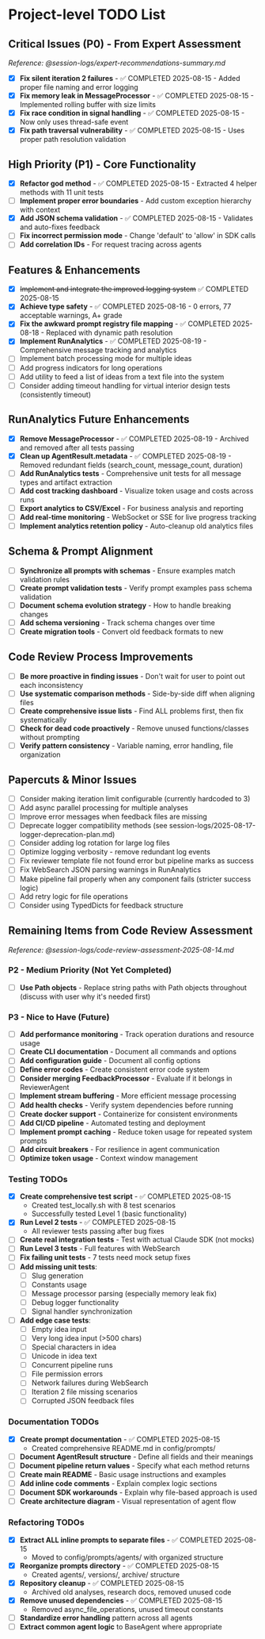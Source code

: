 # Project-level TODO List

## Critical Issues (P0) - From Expert Assessment

*Reference: @session-logs/expert-recommendations-summary.md*

- [x] **Fix silent iteration 2 failures** - ✅ COMPLETED 2025-08-15 - Added proper file naming and error logging
- [x] **Fix memory leak in MessageProcessor** - ✅ COMPLETED 2025-08-15 - Implemented rolling buffer with size limits
- [x] **Fix race condition in signal handling** - ✅ COMPLETED 2025-08-15 - Now only uses thread-safe event
- [x] **Fix path traversal vulnerability** - ✅ COMPLETED 2025-08-15 - Uses proper path resolution validation

## High Priority (P1) - Core Functionality

- [x] **Refactor god method** - ✅ COMPLETED 2025-08-15 - Extracted 4 helper methods with 11 unit tests
- [ ] **Implement proper error boundaries** - Add custom exception hierarchy with context
- [x] **Add JSON schema validation** - ✅ COMPLETED 2025-08-15 - Validates and auto-fixes feedback
- [ ] **Fix incorrect permission mode** - Change 'default' to 'allow' in SDK calls
- [ ] **Add correlation IDs** - For request tracing across agents

## Features & Enhancements

- [x] ~~Implement and integrate the improved logging system~~ ✅ COMPLETED 2025-08-15
- [x] **Achieve type safety** - ✅ COMPLETED 2025-08-16 - 0 errors, 77 acceptable warnings, A+ grade
- [x] **Fix the awkward prompt registry file mapping** - ✅ COMPLETED 2025-08-18 - Replaced with dynamic path resolution
- [x] **Implement RunAnalytics** - ✅ COMPLETED 2025-08-19 - Comprehensive message tracking and analytics
- [ ] Implement batch processing mode for multiple ideas
- [ ] Add progress indicators for long operations
- [ ] Add utility to feed a list of ideas from a text file into the system
- [ ] Consider adding timeout handling for virtual interior design tests (consistently timeout)

## RunAnalytics Future Enhancements

- [x] **Remove MessageProcessor** - ✅ COMPLETED 2025-08-19 - Archived and removed after all tests passing
- [x] **Clean up AgentResult.metadata** - ✅ COMPLETED 2025-08-19 - Removed redundant fields (search_count, message_count, duration)
- [ ] **Add RunAnalytics tests** - Comprehensive unit tests for all message types and artifact extraction
- [ ] **Add cost tracking dashboard** - Visualize token usage and costs across runs
- [ ] **Export analytics to CSV/Excel** - For business analysis and reporting
- [ ] **Add real-time monitoring** - WebSocket or SSE for live progress tracking
- [ ] **Implement analytics retention policy** - Auto-cleanup old analytics files

## Schema & Prompt Alignment

- [ ] **Synchronize all prompts with schemas** - Ensure examples match validation rules
- [ ] **Create prompt validation tests** - Verify prompt examples pass schema validation
- [ ] **Document schema evolution strategy** - How to handle breaking changes
- [ ] **Add schema versioning** - Track schema changes over time
- [ ] **Create migration tools** - Convert old feedback formats to new

## Code Review Process Improvements

- [ ] **Be more proactive in finding issues** - Don't wait for user to point out each inconsistency
- [ ] **Use systematic comparison methods** - Side-by-side diff when aligning files
- [ ] **Create comprehensive issue lists** - Find ALL problems first, then fix systematically
- [ ] **Check for dead code proactively** - Remove unused functions/classes without prompting
- [ ] **Verify pattern consistency** - Variable naming, error handling, file organization

## Papercuts & Minor Issues

- [ ] Consider making iteration limit configurable (currently hardcoded to 3)
- [ ] Add async parallel processing for multiple analyses
- [ ] Improve error messages when feedback files are missing
- [ ] Deprecate logger compatibility methods (see session-logs/2025-08-17-logger-deprecation-plan.md)
- [ ] Consider adding log rotation for large log files
- [ ] Optimize logging verbosity - remove redundant log events
- [ ] Fix reviewer template file not found error but pipeline marks as success
- [ ] Fix WebSearch JSON parsing warnings in RunAnalytics
- [ ] Make pipeline fail properly when any component fails (stricter success logic)
- [ ] Add retry logic for file operations
- [ ] Consider using TypedDicts for feedback structure

## Remaining Items from Code Review Assessment

*Reference: @session-logs/code-review-assessment-2025-08-14.md*

### P2 - Medium Priority (Not Yet Completed)

- [ ] **Use Path objects** - Replace string paths with Path objects throughout (discuss with user why it's needed first)

### P3 - Nice to Have (Future)

- [ ] **Add performance monitoring** - Track operation durations and resource usage
- [ ] **Create CLI documentation** - Document all commands and options
- [ ] **Add configuration guide** - Document all config options
- [ ] **Define error codes** - Create consistent error code system
- [ ] **Consider merging FeedbackProcessor** - Evaluate if it belongs in ReviewerAgent
- [ ] **Implement stream buffering** - More efficient message processing
- [ ] **Add health checks** - Verify system dependencies before running
- [ ] **Create docker support** - Containerize for consistent environments
- [ ] **Add CI/CD pipeline** - Automated testing and deployment
- [ ] **Implement prompt caching** - Reduce token usage for repeated system prompts
- [ ] **Add circuit breakers** - For resilience in agent communication
- [ ] **Optimize token usage** - Context window management

### Testing TODOs

- [x] **Create comprehensive test script** - ✅ COMPLETED 2025-08-15
  - Created test_locally.sh with 8 test scenarios
  - Successfully tested Level 1 (basic functionality)
- [x] **Run Level 2 tests** - ✅ COMPLETED 2025-08-15
  - All reviewer tests passing after bug fixes
- [ ] **Create real integration tests** - Test with actual Claude SDK (not mocks)
- [ ] **Run Level 3 tests** - Full features with WebSearch
- [ ] **Fix failing unit tests** - 7 tests need mock setup fixes
- [ ] **Add missing unit tests**:
  - [ ] Slug generation
  - [ ] Constants usage
  - [ ] Message processor parsing (especially memory leak fix)
  - [ ] Debug logger functionality
  - [ ] Signal handler synchronization
- [ ] **Add edge case tests**:
  - [ ] Empty idea input
  - [ ] Very long idea input (>500 chars)
  - [ ] Special characters in idea
  - [ ] Unicode in idea text
  - [ ] Concurrent pipeline runs
  - [ ] File permission errors
  - [ ] Network failures during WebSearch
  - [ ] Iteration 2 file missing scenarios
  - [ ] Corrupted JSON feedback files

### Documentation TODOs

- [x] **Create prompt documentation** - ✅ COMPLETED 2025-08-15
  - Created comprehensive README.md in config/prompts/
- [ ] **Document AgentResult structure** - Define all fields and their meanings
- [ ] **Document pipeline return values** - Specify what each method returns
- [ ] **Create main README** - Basic usage instructions and examples
- [ ] **Add inline code comments** - Explain complex logic sections
- [ ] **Document SDK workarounds** - Explain why file-based approach is used
- [ ] **Create architecture diagram** - Visual representation of agent flow

### Refactoring TODOs

- [x] **Extract ALL inline prompts to separate files** - ✅ COMPLETED 2025-08-15
  - Moved to config/prompts/agents/ with organized structure
- [x] **Reorganize prompts directory** - ✅ COMPLETED 2025-08-15
  - Created agents/, versions/, archive/ structure
- [x] **Repository cleanup** - ✅ COMPLETED 2025-08-15
  - Archived old analyses, research docs, removed unused code
- [x] **Remove unused dependencies** - ✅ COMPLETED 2025-08-15
  - Removed async_file_operations, unused timeout constants
- [ ] **Standardize error handling** pattern across all agents
- [ ] **Extract common agent logic** to BaseAgent where appropriate
